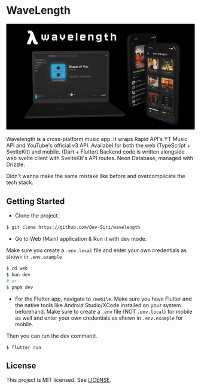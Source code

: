 # WaveLength

<img src="./images/brand.png" />

Wavelength is a cross-platform music app. It wraps Rapid API's YT Music API and YouTube's official v3 API. Availabel for both the web (TypeScript + SvelteKit) and mobile. (Dart + Flutter) Backend code is written alongside web svelte client with SvelteKit's API routes. Neon Database, managed with Drizzle.

Didn't wanna make the same mistake like before and overcomplicate the tech stack.

## Getting Started

- Clone the project.

```sh
$ git clone https://github.com/Dev-Siri/wavelength
```

- Go to Web (Main) application & Run it with dev mode.

Make sure you create a `.env.local` file and enter your own credentials as shown in `.env.example`

```sh
$ cd web
$ bun dev
# or
$ pnpm dev
```

- For the Flutter app, navigate to `/mobile`. Make sure you have Flutter and the native tools like Android Studio/XCode installed on your system beforehand.
Make sure to create a `.env` file (NOT `.env.local`) for mobile as well and enter your own credentials as shown in `.env.example` for mobile.

Then you can run the dev command.

```
$ flutter run
```

## License

This project is MIT licensed. See [LICENSE](LICENSE).
